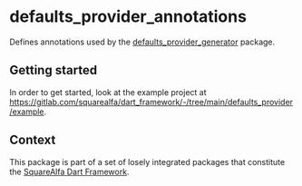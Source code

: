 # defaults_provider_annotations

Defines annotations used by the [defaults_provider_generator](https://pub.dev/packages/defaults_provider_generator) package.

## Getting started

In order to get started, look at the example project at https://gitlab.com/squarealfa/dart_framework/-/tree/main/defaults_provider/example.


## Context

This package is part of a set of losely integrated packages that constitute the [SquareAlfa Dart Framework](https://gitlab.com/squarealfa/dart_framework#squarealfa-dart-framework).
